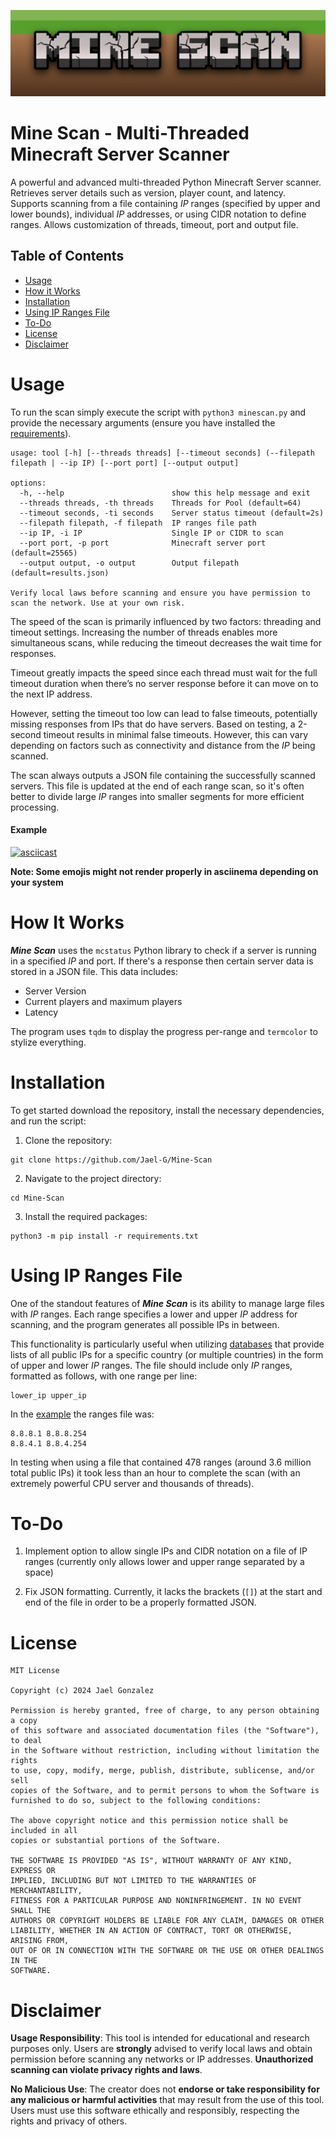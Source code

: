 ![Mine Scan banner image](/images/mine_scan_banner.png)

# Mine Scan - Multi-Threaded Minecraft Server Scanner

A powerful and advanced multi-threaded Python Minecraft Server scanner. Retrieves server details such as version, player count, and latency. Supports scanning from a file containing *IP* ranges (specified by upper and lower bounds), individual *IP* addresses, or using CIDR notation to define ranges. Allows customization of threads, timeout, port and output file. 

## Table of Contents
- [Usage](#usage)
- [How it Works](#how-it-works)
- [Installation](#installation)
- [Using IP Ranges File](#using-ip-ranges-file)
- [To-Do](#to-do)
- [License](#license)
- [Disclaimer](#disclaimer)

# Usage

To run the scan simply execute the script with `python3 minescan.py` and provide the necessary arguments (ensure you have installed the [requirements](#installation)). 

```
usage: tool [-h] [--threads threads] [--timeout seconds] (--filepath filepath | --ip IP) [--port port] [--output output]

options:
  -h, --help                        show this help message and exit
  --threads threads, -th threads    Threads for Pool (default=64)
  --timeout seconds, -ti seconds    Server status timeout (default=2s)
  --filepath filepath, -f filepath  IP ranges file path
  --ip IP, -i IP                    Single IP or CIDR to scan
  --port port, -p port              Minecraft server port (default=25565)
  --output output, -o output        Output filepath (default=results.json)

Verify local laws before scanning and ensure you have permission to scan the network. Use at your own risk.
```

The speed of the scan is primarily influenced by two factors: threading and timeout settings. Increasing the number of threads enables more simultaneous scans, while reducing the timeout decreases the wait time for responses.

Timeout greatly impacts the speed since each thread must wait for the full timeout duration when there’s no server response before it can move on to the next IP address.

However, setting the timeout too low can lead to false timeouts, potentially missing responses from IPs that do have servers. Based on testing, a 2-second timeout results in minimal false timeouts. However, this can vary depending on factors such as connectivity and distance from the *IP* being scanned.

The scan always outputs a JSON file containing the successfully scanned servers. This file is updated at the end of each range scan, so it's often better to divide large *IP* ranges into smaller segments for more efficient processing.

#### Example

[![asciicast](https://asciinema.org/a/683526.svg)](https://asciinema.org/a/683526)

**Note: Some emojis might not render properly in asciinema depending on your system**

# How It Works

***Mine Scan*** uses the `mcstatus` Python library to check if a server is running in a specified *IP* and port. If there's a response then certain server data is stored in a JSON file. This data includes:

- Server Version
- Current players and maximum players
- Latency

The program uses `tqdm` to display the progress per-range and `termcolor` to stylize everything. 

# Installation
To get started download the repository, install the necessary dependencies, and run the script:

1. Clone the repository:

```
git clone https://github.com/Jael-G/Mine-Scan
```

2. Navigate to the project directory:

```
cd Mine-Scan
```

3. Install the required packages:

```
python3 -m pip install -r requirements.txt
```

# Using IP Ranges File

One of the standout features of ***Mine Scan*** is its ability to manage large files with *IP* ranges. Each range specifies a lower and upper *IP* address for scanning, and the program generates all possible IPs in between.

This functionality is particularly useful when utilizing [databases](https://cable.ayra.ch/ip/) that provide lists of all public IPs for a specific country (or multiple countries) in the form of upper and lower *IP* ranges. The file should include only *IP* ranges, formatted as follows, with one range per line:

```
lower_ip upper_ip
```

In the [example](#example) the ranges file was:

```
8.8.8.1 8.8.8.254
8.8.4.1 8.8.4.254
```

In testing when using a file that contained 478 ranges (around 3.6 million total public IPs) it took less than an hour to complete the scan (with an extremely powerful CPU server and thousands of threads).

# To-Do

1. Implement option to allow single IPs and CIDR notation on a file of IP ranges (currently only allows lower and upper range separated by a space)

2. Fix JSON formatting. Currently, it lacks the brackets (`[]`) at the start and end of the file in order to be a properly formatted JSON. 


# License

```
MIT License

Copyright (c) 2024 Jael Gonzalez

Permission is hereby granted, free of charge, to any person obtaining a copy
of this software and associated documentation files (the "Software"), to deal
in the Software without restriction, including without limitation the rights
to use, copy, modify, merge, publish, distribute, sublicense, and/or sell
copies of the Software, and to permit persons to whom the Software is
furnished to do so, subject to the following conditions:

The above copyright notice and this permission notice shall be included in all
copies or substantial portions of the Software.

THE SOFTWARE IS PROVIDED "AS IS", WITHOUT WARRANTY OF ANY KIND, EXPRESS OR
IMPLIED, INCLUDING BUT NOT LIMITED TO THE WARRANTIES OF MERCHANTABILITY,
FITNESS FOR A PARTICULAR PURPOSE AND NONINFRINGEMENT. IN NO EVENT SHALL THE
AUTHORS OR COPYRIGHT HOLDERS BE LIABLE FOR ANY CLAIM, DAMAGES OR OTHER
LIABILITY, WHETHER IN AN ACTION OF CONTRACT, TORT OR OTHERWISE, ARISING FROM,
OUT OF OR IN CONNECTION WITH THE SOFTWARE OR THE USE OR OTHER DEALINGS IN THE
SOFTWARE.
```

# Disclaimer

**Usage Responsibility**: This tool is intended for educational and research purposes only. Users are **strongly** advised to verify local laws and obtain permission before scanning any networks or IP addresses. **Unauthorized scanning can violate privacy rights and laws**.

**No Malicious Use**: The creator does not **endorse or take responsibility for any malicious or harmful activities** that may result from the use of this tool. Users must use this software ethically and responsibly, respecting the rights and privacy of others.